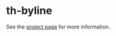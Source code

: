 th-byline
================

See the [project page](http://thelmanews.github.io/thelma-component-demo/) for more information.
